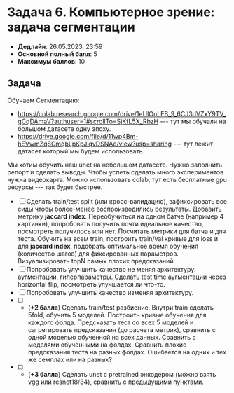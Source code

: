 # Задача 6. Компьютерное зрение: задача сегментации

* **Дедлайн**: 26.05.2023, 23:59
* **Основной полный балл**: 5
* **Максимум баллов**: 10

## Задача

Обучаем Сегментацию:
- https://colab.research.google.com/drive/1eUIOnLFB_9_6CJ3dVZxY9TV_gCqDAmaV?authuser=1#scrollTo=SjKfL5X_RbzH --- тут мы обучали на большом датасете одну эпоху.
- https://drive.google.com/file/d/11wp4Bm-hEVwmZq8GmqbLpKpJiqvDSNAe/view?usp=sharing --- тут лежит датасет который мы будем использовать.

Мы хотим обучить наш unet на небольшом датасете. Нужно заполнить репорт и сделать выводы.
Чтобы успеть сделать много экспериментов нужна видеокарта. Можно использовать colab, тут есть бесплатные gpu ресурсы --- так будет быстрее.


- [ ] Сделать train/test split (или кросс-валидацию), зафиксировать все сиды чтобы более-менее воспроизводились результаты. Добавить метрику **jaccard index**. Переобучиться на одном батче (например 4 картинки), попробовать получить почти идеальное качество, посмотреть получилось или нет. Посчитать метрики для батча и для теста. Обучить на всем train, построить train/val кривые для loss и для **jaccard index**, подобрать оптимальное время обучения (количество шагов) для фиксированных параметров. Визуализировать topN самых плохих предсказаний.
- [ ] Попробовать улучшить качество не меняя архитектуру: аугментации, гиперпараметры. Сделать test time аугментации через horizontal flip, посмотреть улучшается ли что-то.
- [ ] Попробовать улучшить качество изменяя архитектуру.
- [ ] * (**+2 балла**) Сделать train/test разбиение. Внутри train сделать 5fold, обучить 5 моделей. Построить кривые обучения для каждого фолда. Предсказать тест со всех 5 моделей и сагрегировать предсказания (до расчета метрик), сравнить с одной моделью обученной на всех данных. Сравнить с моделями обученными на фолдах. Сравнить плохие предсказания теста на разных фолдах. Ошибается на одних и тех же семплах или на разных?
- [ ] * (**+3 балла**) Сделать unet с pretrained энкодером (можно взять vgg или resnet18/34), сравнить с предыдущими пунктами.
